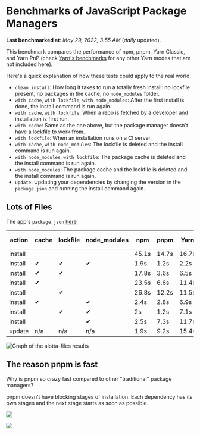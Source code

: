 # Benchmarks of JavaScript Package Managers

**Last benchmarked at**: _May 29, 2022, 3:55 AM_ (_daily_ updated).

This benchmark compares the performance of npm, pnpm, Yarn Classic, and Yarn PnP (check [Yarn's benchmarks](https://yarnpkg.com/benchmarks) for any other Yarn modes that are not included here).

Here's a quick explanation of how these tests could apply to the real world:

- `clean install`: How long it takes to run a totally fresh install: no lockfile present, no packages in the cache, no `node_modules` folder.
- `with cache`, `with lockfile`, `with node_modules`: After the first install is done, the install command is run again.
- `with cache`, `with lockfile`: When a repo is fetched by a developer and installation is first run.
- `with cache`: Same as the one above, but the package manager doesn't have a lockfile to work from.
- `with lockfile`: When an installation runs on a CI server.
- `with cache`, `with node_modules`: The lockfile is deleted and the install command is run again.
- `with node_modules`, `with lockfile`: The package cache is deleted and the install command is run again.
- `with node_modules`: The package cache and the lockfile is deleted and the install command is run again.
- `update`: Updating your dependencies by changing the version in the `package.json` and running the install command again.

## Lots of Files

The app's `package.json` [here](https://github.com/pnpm/pnpm.github.io/blob/main/benchmarks/fixtures/alotta-files/package.json)

| action  | cache | lockfile | node_modules| npm | pnpm | Yarn | Yarn PnP |
| ---     | ---   | ---      | ---         | --- | ---  | ---  | ---      |
| install |       |          |             | 45.1s | 14.7s | 16.7s | 24.4s |
| install | ✔     | ✔        | ✔           | 1.9s | 1.2s | 2.2s | n/a |
| install | ✔     | ✔        |             | 17.8s | 3.6s | 6.5s | 1.5s |
| install | ✔     |          |             | 23.5s | 6.6s | 11.4s | 6.1s |
| install |       | ✔        |             | 26.8s | 12.2s | 11.5s | 18.8s |
| install | ✔     |          | ✔           | 2.4s | 2.8s | 6.9s | n/a |
| install |       | ✔        | ✔           | 2s | 1.2s | 7.1s | n/a |
| install |       |          | ✔           | 2.5s | 7.3s | 11.7s | n/a |
| update  | n/a | n/a | n/a | 1.9s | 9.2s | 15.4s | 30.5s |

<img alt="Graph of the alotta-files results" src="/img/benchmarks/alotta-files.svg" />

## The reason pnpm is fast

Why is pnpm so crazy fast compared to other "traditional" package managers?

pnpm doesn't have blocking stages of installation. Each dependency has its own stages and the next stage starts as soon as possible.

![](/img/installation-stages-of-other-pms.png)

![](/img/installation-stages-of-pnpm.jpg)